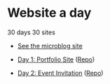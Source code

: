 # Website a day
30 days 30 sites
* [See the microblog site](https://terabaud.github.io/website-a-day/)

* [Day 1: Portfolio Site](https://terabaud.github.io) ([Repo](https://github.com/terabaud/terabaud.github.io/))
* [Day 2: Event Invitation](https://terabaud.github.io/website-a-day/event-invitation) ([Repo](https://github.com/terabaud/website-a-day/blob/master/event-invitation/))